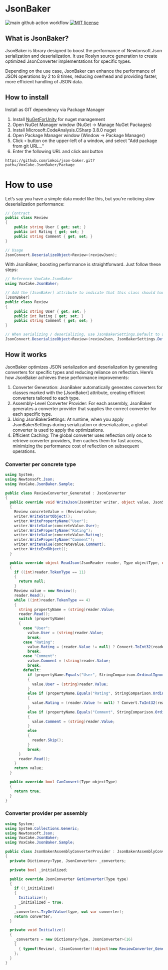 # JsonBaker
![main github action workflow](https://github.com/imkoi/json-baker/actions/workflows/dotnet.yml/badge.svg) [![MIT license](https://img.shields.io/badge/license-MIT-blue.svg)](LICENSE)

## What is JsonBaker?
JsonBaker is library designed to boost the performance of Newtonsoft.Json serialization and deserialization. It use Roslyn source generation to create optimized JsonConverter implementations for specific types.

Depending on the use case, JsonBaker can enhance the performance of JSON operations by 2 to 8 times, reducing overhead and providing faster, more efficient handling of JSON data.

## How to install
Install as GIT dependency via Package Manager

1. Install [NuGetForUnity](https://github.com/GlitchEnzo/NuGetForUnity) for nuget management
2. Open NuGet Manager window (NuGet → Manage NuGet Packages)
3. Install Microsoft.CodeAnalysis.CSharp 3.8.0 nuget
4. Open Package Manager window (Window → Package Manager)
5. Click `+` button on the upper-left of a window, and select "Add package from git URL..."
6. Enter the following URL and click `Add` button

```
https://github.com/imkoi/json-baker.git?path=/VoxCake.JsonBaker/Package
```

# How to use
Let’s say you have a simple data model like this, but you're noticing slow deserialization performance:
```csharp
// Contract
public class Review
{
    public string User { get; set; }
    public int Rating { get; set; }
    public string Comment { get; set; }
}

// Usage
JsonConvert.DeserializeObject<Review>(reviewJson);
```

With JsonBaker, boosting performance is straightforward. Just follow these steps:
```csharp
// Reference VoxCake.JsonBaker
using VoxCake.JsonBaker;

// Add the [JsonBaker] attribute to indicate that this class should have an optimized JSON converter generated.
[JsonBaker]
public class Review
{
    public string User { get; set; }
    public int Rating { get; set; }
    public string Comment { get; set; }
}

// When serializing / deserializing, use JsonBakerSettings.Default to apply the generated converter.
JsonConvert.DeserializeObject<Review>(reviewJson, JsonBakerSettings.Default);
```

## How it works
JsonBaker optimizes JSON serialization and deserialization by generating converters for specific types and reducing reliance on reflection. Here’s how JsonBaker achieves these performance improvements:

1. Converter Generation: JsonBaker automatically generates converters for classes marked with the [JsonBaker] attribute, creating efficient converters tailored to each type.
2. Assembly-Level Converter Provider: For each assembly, JsonBaker generates a converter provider that supplies the correct converter for each specific type.
3. Using JsonBakerSettings: At runtime, when you apply JsonBakerSettings during serialization or deserialization, a global converter is used to apply the optimizations.
4. Efficient Caching: The global converter uses reflection only once to retrieve converter providers, then caches them for fast access, minimizing the performance cost of reflection on subsequent operations.

### Converter per concrete type
```csharp
using System;
using Newtonsoft.Json;
using VoxCake.JsonBaker.Sample;

public class ReviewConverter_Generated : JsonConverter
{
  public override void WriteJson(JsonWriter writer, object value, JsonSerializer serializer)
  {
    Review concreteValue = (Review)value;
    writer.WriteStartObject();
    writer.WritePropertyName("User");
    writer.WriteValue(concreteValue.User);
    writer.WritePropertyName("Rating");
    writer.WriteValue(concreteValue.Rating);
    writer.WritePropertyName("Comment");
    writer.WriteValue(concreteValue.Comment);
    writer.WriteEndObject();
  }

  public override object ReadJson(JsonReader reader, Type objectType, object existingValue, JsonSerializer serializer)
  {
    if ((int)reader.TokenType == 11)
    {
      return null;
    }
    Review value = new Review();
    reader.Read();
    while ((int)reader.TokenType == 4)
    {
      string propertyName = (string)reader.Value;
      reader.Read();
      switch (propertyName)
      {
        case "User":
          value.User = (string)reader.Value;
          break;
        case "Rating":
          value.Rating = (reader.Value != null) ? Convert.ToInt32(reader.Value) : 0;
          break;
        case "Comment":
          value.Comment = (string)reader.Value;
          break;
        default:
          if (propertyName.Equals("User", StringComparison.OrdinalIgnoreCase))
          {
            value.User = (string)reader.Value;
          }
          else if (propertyName.Equals("Rating", StringComparison.OrdinalIgnoreCase))
          {
            value.Rating = (reader.Value != null) ? Convert.ToInt32(reader.Value) : 0;
          }
          else if (propertyName.Equals("Comment", StringComparison.OrdinalIgnoreCase))
          {
            value.Comment = (string)reader.Value;
          }
          else
          {
            reader.Skip();
          }
          break;
      }
      reader.Read();
    }
    return value;
  }

  public override bool CanConvert(Type objectType)
  {
    return true;
  }
}

```

### Converter provider per assembly
```csharp
using System;
using System.Collections.Generic;
using Newtonsoft.Json;
using VoxCake.JsonBaker;
using VoxCake.JsonBaker.Sample;

public class JsonBakerAssemblyConverterProvider : JsonBakerAssemblyConverterProviderBase
{
  private Dictionary<Type, JsonConverter> _converters;

  private bool _initialized;

  public override JsonConverter GetConverter(Type type)
  {
    if (!_initialized)
    {
      Initialize();
      _initialized = true;
    }
    _converters.TryGetValue(type, out var converter);
    return converter;
  }

  private void Initialize()
  {
    _converters = new Dictionary<Type, JsonConverter>(16)
    {
      { typeof(Review), (JsonConverter)(object)new ReviewConverter_Generated() }
    };
  }
}

```